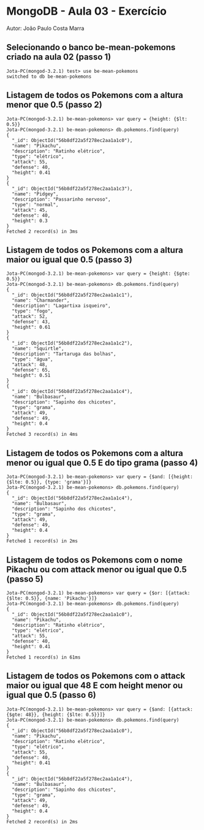 # MongoDB - Aula 03 - Exercício

Autor: João Paulo Costa Marra

## Selecionando o banco be-mean-pokemons criado na aula 02 (passo 1)
``` shell
Jota-PC(mongod-3.2.1) test> use be-mean-pokemons
switched to db be-mean-pokemons
```

## Listagem de todos os Pokemons com a altura menor que 0.5 (passo 2)
``` shell
Jota-PC(mongod-3.2.1) be-mean-pokemons> var query = {height: {$lt: 0.5}}
Jota-PC(mongod-3.2.1) be-mean-pokemons> db.pokemons.find(query)
{
  "_id": ObjectId("56b8df22a5f278ec2aa1a1c0"),
  "name": "Pikachu",
  "description": "Ratinho elétrico",
  "type": "elétrico",
  "attack": 55,
  "defense": 40,
  "height": 0.41
}
{
  "_id": ObjectId("56b8df22a5f278ec2aa1a1c3"),
  "name": "Pidgey",
  "description": "Passarinho nervoso",
  "type": "normal",
  "attack": 45,
  "defense": 40,
  "height": 0.3
}
Fetched 2 record(s) in 3ms
```

## Listagem de todos os Pokemons com a altura maior ou igual que 0.5 (passo 3)
``` shell
Jota-PC(mongod-3.2.1) be-mean-pokemons> var query = {height: {$gte: 0.5}}
Jota-PC(mongod-3.2.1) be-mean-pokemons> db.pokemons.find(query)
{
  "_id": ObjectId("56b8df22a5f278ec2aa1a1c1"),
  "name": "Charmander",
  "description": "Lagartixa isqueiro",
  "type": "fogo",
  "attack": 52,
  "defense": 43,
  "height": 0.61
}
{
  "_id": ObjectId("56b8df22a5f278ec2aa1a1c2"),
  "name": "Squirtle",
  "description": "Tartaruga das bolhas",
  "type": "água",
  "attack": 48,
  "defense": 65,
  "height": 0.51
}
{
  "_id": ObjectId("56b8df22a5f278ec2aa1a1c4"),
  "name": "Bulbasaur",
  "description": "Sapinho dos chicotes",
  "type": "grama",
  "attack": 49,
  "defense": 49,
  "height": 0.4
}
Fetched 3 record(s) in 4ms
```

## Listagem de todos os Pokemons com a altura menor ou igual que 0.5 E do tipo grama (passo 4)
``` shell
Jota-PC(mongod-3.2.1) be-mean-pokemons> var query = {$and: [{height: {$lte: 0.5}}, {type: 'grama'}]}
Jota-PC(mongod-3.2.1) be-mean-pokemons> db.pokemons.find(query)
{
  "_id": ObjectId("56b8df22a5f278ec2aa1a1c4"),
  "name": "Bulbasaur",
  "description": "Sapinho dos chicotes",
  "type": "grama",
  "attack": 49,
  "defense": 49,
  "height": 0.4
}
Fetched 1 record(s) in 2ms
```

## Listagem de todos os Pokemons com o nome Pikachu ou com attack menor ou igual que 0.5 (passo 5)
``` shell
Jota-PC(mongod-3.2.1) be-mean-pokemons> var query = {$or: [{attack: {$lte: 0.5}}, {name: 'Pikachu'}]}
Jota-PC(mongod-3.2.1) be-mean-pokemons> db.pokemons.find(query)
{
  "_id": ObjectId("56b8df22a5f278ec2aa1a1c0"),
  "name": "Pikachu",
  "description": "Ratinho elétrico",
  "type": "elétrico",
  "attack": 55,
  "defense": 40,
  "height": 0.41
}
Fetched 1 record(s) in 61ms
```

## Listagem de todos os Pokemons com o attack maior ou igual que 48 E com height menor ou igual que 0.5 (passo 6)
``` shell
Jota-PC(mongod-3.2.1) be-mean-pokemons> var query = {$and: [{attack: {$gte: 48}}, {height: {$lte: 0.5}}]}
Jota-PC(mongod-3.2.1) be-mean-pokemons> db.pokemons.find(query)
{
  "_id": ObjectId("56b8df22a5f278ec2aa1a1c0"),
  "name": "Pikachu",
  "description": "Ratinho elétrico",
  "type": "elétrico",
  "attack": 55,
  "defense": 40,
  "height": 0.41
}
{
  "_id": ObjectId("56b8df22a5f278ec2aa1a1c4"),
  "name": "Bulbasaur",
  "description": "Sapinho dos chicotes",
  "type": "grama",
  "attack": 49,
  "defense": 49,
  "height": 0.4
}
Fetched 2 record(s) in 2ms
```